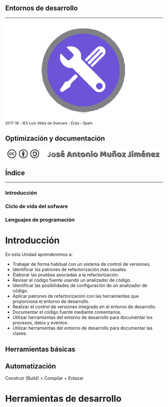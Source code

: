 <!---
Ejemplos

<video class="stretch" controls><source src="http://clips.vorwaerts-gmbh.de/big_buck_bunny.mp4" type="video/mp4"></video>
<iframe width="560" height="315" src="https://www.youtube.com/embed/3RBq-WlL4cU" frameborder="0" allowfullscreen></iframe>

slide: data-background="#ff0000" 
element: class="fragment" data-fragment-index="1"
-->
## Entornos de desarrollo
---
![Entornos de desarrollo](assets/entornosdesarrollo.png)
<small> 2017-18 - IES Luis Vélez de Guevara - Écija - Spain </small>


## Optimización y documentación

[![cc-by-sa](assets/cc-by-sa.png)](http://creativecommons.org/licenses/by-sa/4.0/)


## Índice
--- 
### Introducción
### Ciclo de vida del sofware
### Lenguajes de programación

<!--- Note: Nota a pie de página. -->



# Introducción


En esta Unidad aprenderemos a:

- Trabajar de forma habitual con un sistema de control de versiones.  
- Identificar los patrones de refactorización más usuales.
- Elaborar las pruebas asociadas a la refactorización.
- Revisar el código fuente usando un analizador de código.
- Identificar las posibilidades de configuración de un analizador de código.
- Aplicar patrones de refactorización con las herramientas que proporciona el entorno de desarrollo.
- Realizar el control de versiones integrado en el entorno de desarrollo.
- Documentar el código fuente mediante comentarios.
- Utilizar herramientas del entorno de desarrollo para documentar los procesos, datos y eventos.
- Utilizar herramientas del entorno de desarrollo para documentar las clases.



## Herramientas básicas


## Automatización 

Construir (Build) = Compilar + Enlazar


# Herramientas de desarrollo
